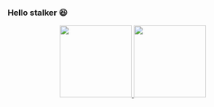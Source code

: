 ### Hello stalker 😆
<div align="center">
  <a href="https://github.com/Enriyuu">
  <img height="145em" src="https://github-readme-stats.vercel.app/api?username=Enriyuu&show_icons=true&theme=dracula&include_all_commits=true&count_private=true"/>
  <img height="145em" src="https://github-readme-stats.vercel.app/api/top-langs/?username=Enriyuu&layout=compact&langs_count=7&theme=dracula"/>
</div>
